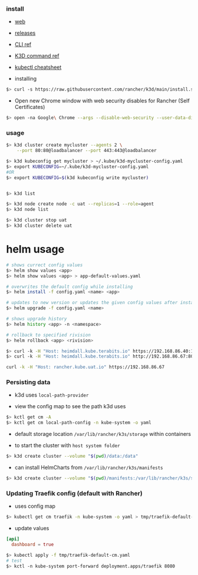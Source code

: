 ### install

* [web](https://k3d.io/)
* [releases](https://github.com/rancher/k3d/releases)
* [CLI ref](https://rancher.com/docs/k3s/latest/en/installation/install-options/server-config/#k3s-server-cli-help)
* [K3D command ref](https://k3d.io/usage/commands/)
* [kubectl cheatsheet](https://kubernetes.io/docs/reference/kubectl/cheatsheet/)

* installing
```sh
$> curl -s https://raw.githubusercontent.com/rancher/k3d/main/install.sh | TAG=v4.0.0-rc.0 bash
```

* Open new Chrome window with web security disables for Rancher (Self Certificates)
```sh
$> open -na Google\ Chrome --args --disable-web-security --user-data-dir=/var/tmp/tchrome
```
### usage

```sh
$> k3d cluster create mycluster --agents 2 \
    --port 80:80@loadbalancer --port 443:443@loadbalancer

$> k3d kubeconfig get mycluster > ~/.kube/k3d-mycluster-config.yaml
$> export KUBECONFIG=~/.kube/k3d-mycluster-config.yaml
#OR
$> export KUBECONFIG=$(k3d kubeconfig write mycluster)


$> k3d list

$> k3d node create node -c uat --replicas=1 --role=agent
$> k3d node list

$> k3d cluster stop uat
$> k3d cluster delete uat
```

# helm usage

```sh
# shows currect config values
$> helm show values <app> 
$> helm show values <app> > app-default-values.yaml

# overwrites the default config while installing
$> helm install -f config.yaml <name> <app>

# updates to new version or updates the given config values after installing
$> helm upgrade -f config.yaml <name>

# shows upgrade history
$> helm history <app> -n <namespace>

# rollback to specified rivision
$> helm rollback <app> <rivision>
```


```sh
$> curl -k -H "Host: heimdall.kube.terabits.io" https://192.168.86.40:1443
$> curl -k -H "Host: heimdall.kube.terabits.io" http://192.168.86.67:80

curl -k -H "Host: rancher.kube.uat.io" https://192.168.86.67
```

### Persisting data
* k3d uses `local-path-provider` 

* view the config map to see the path k3d uses
```sh
$> kctl get cm -A
$> kctl get cm local-path-config -n kube-system -o yaml
```

* default storage location `/var/lib/rancher/k3s/storage` within containers

* to start the cluster with `host system folder`
```sh
$> k3d create cluster --volume "$(pwd)/data:/data"
```

* can install HelmCharts from `/var/lib/rancher/k3s/manifests`
```sh
$> k3d create cluster --volume "$(pwd)/manifests:/var/lib/rancher/k3s/server/manifests"
```
### Updating Traefik config (default with Rancher)
* uses config map
```sh
$> kubectl get cm traefik -n kube-system -o yaml > tmp/traefik-default-cm.yaml
```
* update values 
```toml
[api]
  dashboard = true
```
```sh
$> kubectl apply -f tmp/traefik-default-cm.yaml
# test
$> kctl -n kube-system port-forward deployment.apps/traefik 8080
```
